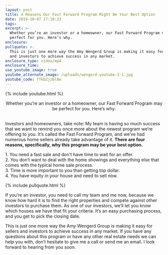 ```yaml
---
layout: post
title: 4 Reasons Our Fast Forward Program Might Be Your Best Option
date: 2019-10-07 17:10:23
tags:
excerpt: >-
  Whether you’re an investor or a homeowner, our Fast Forward Program may be
  perfect for you. Here’s why.
enclosure:
pullquote: >-
  This is just one more way the Amy Wengerd Group is making it easy for sellers
  and investors to achieve success in any market.
enclosure_type: video/mp4
enclosure_time:
use_youtube_image: true
youtube_alternate_image: /uploads/wengerd-youtube-3-1.jpg
youtube_code: fTkbZjz6l8w
---
```


{% include youtube.html %}

<center>Whether you&rsquo;re an investor or a homeowner, our Fast Forward Program may be perfect for you. Here&rsquo;s why.</center>

<center>&nbsp;</center>

Investors and homeowners, take note: My team is having so much success that we want to remind you once more about the newest program we’re offering to you. It’s called the Fast Forward Program, and we’ve had numerous home sellers already take advantage of it. **There are four reasons, specifically, why this program may be your best option.&nbsp;**

1\. You need a fast sale and don’t have time to wait for an offer.<br>2\. You don’t want to deal with the home showings and everything else that comes with the typical home sale process.<br>3\. Time is more important to you than getting top dollar.&nbsp;<br>4\. You have equity in your house and need to sell now.

{% include pullquote.html %}

If you’re an investor, you need to call my team and me now, because we know how hard it is to find the right properties and compete against other investors to purchase them. As one of our investors, we’ll let you know which houses we have that fit your criteria. It’s an easy purchasing process, and you get to pick the closing date.&nbsp;

This is just one more way the Amy Wengerd Group is making it easy for sellers and investors to achieve success in any market. If you have any questions about this program or have any other real estate needs we can help you with, don’t hesitate to give me a call or send me an email. I look forward to hearing from you soon.<br>&nbsp;